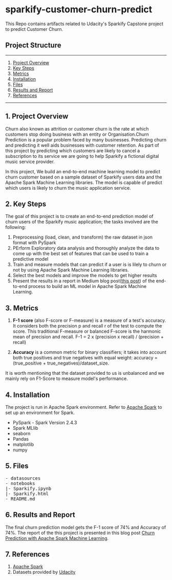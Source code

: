 # sparkify-customer-churn-predict
This Repo contains artifacts related to Udacity's Sparkify Capstone project to predict Customer Churn.

## Project Structure
------
1. [Project Overview](#ProjectOverview)
2. [Key Steps](#Keysteps)
3. [Metrics](#Metrics)
4. [Installation](#Installation)
5. [Files](#Files)
6. [Results and Report](#Results&Report)
7. [References](#References)

------
## 1. Project Overview <a name="ProjectOverview"></a>
Churn also known as attrition or customer churn is the rate at which customers stop doing business with an entity or Organisation.Churn Prediction is a popular problem faced by many businesses. Predicting churn and predicting it well aids businesses with customer retention. As part of this project by predicting which customers are likely to cancel a subscription to its service we are going to help Sparkify a fictional digital music service provider.

In this project, We build an end-to-end machine learning model to predict churn customer based on a sample dataset of Sparkify users data and the Apache Spark Machine Learning libraries.
The model is capable of predict which users is likely to churn the music application service.

## 2. Key Steps <a name="Keysteps"></a>
The goal of this project is to create an end-to-end prediction model of churn users of the Sparkify music application; the tasks involved are the following:
1. Preprocessing (load, clean, and transform) the raw dataset in json format with PySpark
2. PErform Exploratory data analysis and thoroughly analyze the data to come up with the best set of features that can be used to train a predictive model
3. Train and measure models that can predict if a user is is lilely to churn or not by using Apache Spark Machine Learning libraries.
4. Select the best models and improve the models to get higher results
5. Present the results in a report in Medium blog post([this post](https://xxxxx)) of the end-to-end process to build an ML model in Apache Spark Machine Learning.

## 3. Metrics
1. **F-1 score** (also F-score or F-measure) is a measure of a test's accuracy. It considers both the precision p and recall r of the test to compute the score. This traditional F-measure or balanced F-score is the harmonic mean of precision and recall. F-1 = 2 x (precision x recall) / (precision + recall)

2. **Accuracy** is a common metric for binary classifiers; it takes into account both true positives and true negatives with equal weight: accuracy = (true_positive + true_negatives)/dataset_size.

It is worth mentioning that the dataset provided to us is unbalanced and we mainly rely on F1-Score to measure model's performance.

## 4. Installation <a name="Installation"></a>
The project is run in Apache Spark environment. Refer to [Apache Spark](https://spark.apache.org) to set up an environment for Spark.
+ PySpark - Spark Version 2.4.3
+ Spark MLlib
+ seaborn
+ Pandas
+ matplotlib
+ numpy

## 5. Files <a name="Files"></a>
<pre>
- datasources
- notebooks
|- Sparkify.ipynb
|- Sparkify.html
- README.md
</pre>

## 6. Results and Report <a name="Results&Report"></a>
The final churn prediction model gets the F-1 score of 74% and Accuracy of 74%.
The report of the this project is presented in this blog post [Churn Prediction with Apache Spark Machine Learning](https://medium.com/xxxxx).

## 7. References <a name="References"></a>
1. [Apache Spark](http://spark.apache.org/docs/latest/api/python/)
2. Datasets provided by [Udacity](https://www.udacity.com)
